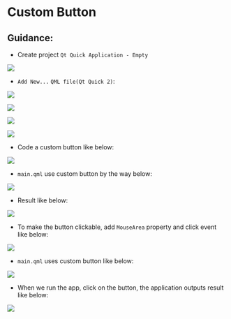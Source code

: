 # Custom Button

## Guidance:
 - Create project `Qt Quick Application - Empty`

![](./photos/01.PNG)

 - `Add New...`  `QML file(Qt Quick 2)`:

![](./photos/02.png)

![](./photos/03.PNG)

![](./photos/04.PNG)

![](./photos/05.PNG)

 - Code a custom button like below:

![](./photos/06.PNG)

 - `main.qml` use custom button by the way below:

![](./photos/07.PNG)

 - Result like below:

![](./photos/08.PNG)

 - To make the button clickable, add `MouseArea` property and click event like below:

![](./photos/09.PNG)

 - `main.qml` uses custom button like below:

![](./photos/10.PNG)

 - When we run the app, click on the button, the application outputs result like below:

![](./photos/11.PNG)


